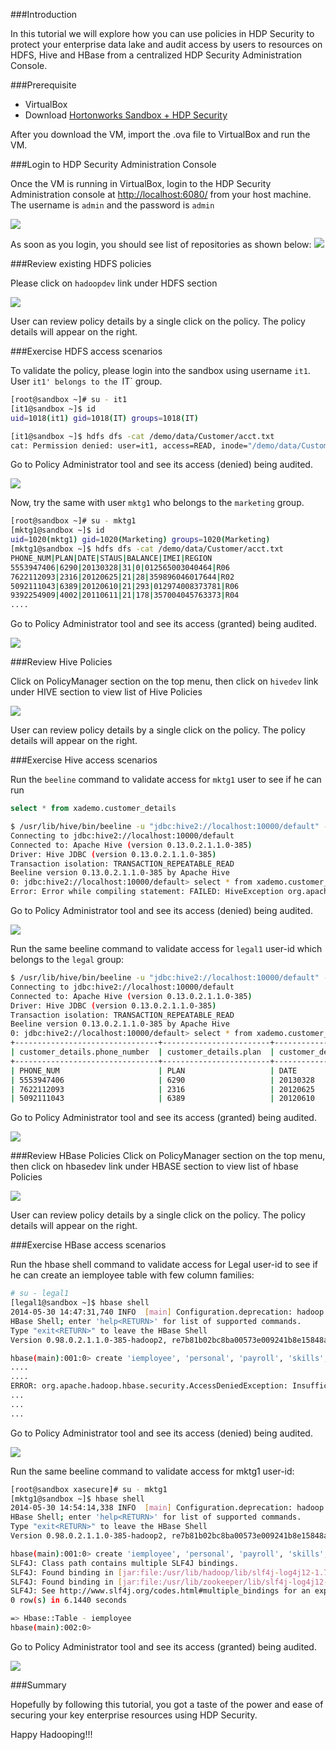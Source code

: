 ###Introduction

In this tutorial we will explore how you can use policies in HDP Security to protect your enterprise data lake and audit access by users to resources on HDFS, Hive and HBase from a centralized HDP Security Administration Console.

###Prerequisite

  - VirtualBox
  - Download [Hortonworks Sandbox + HDP Security](http://hortonassets.s3.amazonaws.com/2.1/hdpsecurity/HDPSecurity_3.5.000-on-HDP-2.1Sandbox.ova)
  
After you download the VM, import the .ova file to VirtualBox and run the VM.


###Login to HDP Security Administration Console 

Once the VM is running in VirtualBox, login to the HDP Security Administration console at [http://localhost:6080/](http://localhost:6080/) from your host machine. The username is `admin` and the password is `admin`


![](http://hortonassets.s3.amazonaws.com/tutorial/security/XAPolicyAdminLogin.png)

As soon as you login, you should see list of repositories as shown below:
![](http://hortonassets.s3.amazonaws.com/tutorial/security/RepositoryList.png)

###Review existing HDFS policies

Please click on `hadoopdev` link under HDFS section

![](http://hortonassets.s3.amazonaws.com/tutorial/security/HDFSPolicyList.png)

User can review policy details by a single click on the policy. The policy details will appear on the right.


###Exercise HDFS access scenarios

To validate the policy, please login into the sandbox using username `it1`. User `it1' belongs to the `IT` group.

```bash
[root@sandbox ~]# su - it1
[it1@sandbox ~]$ id
uid=1018(it1) gid=1018(IT) groups=1018(IT)

[it1@sandbox ~]$ hdfs dfs -cat /demo/data/Customer/acct.txt
cat: Permission denied: user=it1, access=READ, inode="/demo/data/Customer/acct.txt":hdfs:hdfs:-rwx------
```

Go to Policy Administrator tool and see its access (denied) being audited.

![](http://hortonassets.s3.amazonaws.com/tutorial/security/HDFSAccessAuditDeniedUseCase.png) 

Now, try the same with user `mktg1`  who belongs to the `marketing` group.

```bash
[root@sandbox ~]# su - mktg1
[mktg1@sandbox ~]$ id
uid=1020(mktg1) gid=1020(Marketing) groups=1020(Marketing)
[mktg1@sandbox ~]$ hdfs dfs -cat /demo/data/Customer/acct.txt
PHONE_NUM|PLAN|DATE|STAUS|BALANCE|IMEI|REGION
5553947406|6290|20130328|31|0|012565003040464|R06
7622112093|2316|20120625|21|28|359896046017644|R02
5092111043|6389|20120610|21|293|012974008373781|R06
9392254909|4002|20110611|21|178|357004045763373|R04
....
```

Go to Policy Administrator tool and see its access (granted) being audited.

![](http://hortonassets.s3.amazonaws.com/tutorial/security/HDFSAccessAuditGrantedUseCase.png)

###Review Hive Policies

Click on PolicyManager section on the top menu, then click on `hivedev` link under HIVE section to view list of Hive Policies

![](http://hortonassets.s3.amazonaws.com/tutorial/security/HivePolicyList.png)

User can review policy details by a single click on the policy. The policy details will appear on the right.

###Exercise Hive access scenarios

Run the `beeline` command to validate access for `mktg1` user to see if he can run 

```sql
select * from xademo.customer_details
```

```bash
$ /usr/lib/hive/bin/beeline -u "jdbc:hive2://localhost:10000/default" -n mktg1 -p mktg1 -d org.apache.hive.jdbc.HiveDriver
Connecting to jdbc:hive2://localhost:10000/default
Connected to: Apache Hive (version 0.13.0.2.1.1.0-385)
Driver: Hive JDBC (version 0.13.0.2.1.1.0-385)
Transaction isolation: TRANSACTION_REPEATABLE_READ
Beeline version 0.13.0.2.1.1.0-385 by Apache Hive
0: jdbc:hive2://localhost:10000/default> select * from xademo.customer_details ;
Error: Error while compiling statement: FAILED: HiveException org.apache.hadoop.hive.ql.metadata.AuthorizationException: User [mktg1] does not have [select] privilege on column [db:xademo,table:customer_details,column:imei] (state=42000,code=40000)
```

Go to Policy Administrator tool and see its access (denied) being audited.

![](http://hortonassets.s3.amazonaws.com/tutorial/security/HIVEAccessAuditDeniedUseCase.png)


Run the same beeline command to validate access for `legal1` user-id which belongs to the `legal` group:

```bash
$ /usr/lib/hive/bin/beeline -u "jdbc:hive2://localhost:10000/default" -n legal1 -p legal1 -d org.apache.hive.jdbc.HiveDriver
Connecting to jdbc:hive2://localhost:10000/default
Connected to: Apache Hive (version 0.13.0.2.1.1.0-385)
Driver: Hive JDBC (version 0.13.0.2.1.1.0-385)
Transaction isolation: TRANSACTION_REPEATABLE_READ
Beeline version 0.13.0.2.1.1.0-385 by Apache Hive
0: jdbc:hive2://localhost:10000/default> select * from xademo.customer_details ;
+--------------------------------+------------------------+--------------------+
| customer_details.phone_number  | customer_details.plan  | customer_details.d |
+--------------------------------+------------------------+--------------------+
| PHONE_NUM                      | PLAN                   | DATE               |
| 5553947406                     | 6290                   | 20130328           |
| 7622112093                     | 2316                   | 20120625           |
| 5092111043                     | 6389                   | 20120610           |
```

Go to Policy Administrator tool and see its access (granted) being audited.

![](http://hortonassets.s3.amazonaws.com/tutorial/security/HIVEAccessAuditGrantedUseCase.png)


###Review HBase Policies
Click on PolicyManager section on the top menu, then click on hbasedev link under HBASE section to view list of hbase Policies

![](http://hortonassets.s3.amazonaws.com/tutorial/security/HBasePolicyList.png)

User can review policy details by a single click on the policy. The policy details will appear on the right.

###Exercise HBase access scenarios

Run the hbase shell command to validate access for Legal user-id to see if he can create an iemployee table with few column families:

```bash
# su - legal1
[legal1@sandbox ~]$ hbase shell
2014-05-30 14:47:31,740 INFO  [main] Configuration.deprecation: hadoop.native.lib is deprecated. Instead, use io.native.lib.available
HBase Shell; enter 'help<RETURN>' for list of supported commands.
Type "exit<RETURN>" to leave the HBase Shell
Version 0.98.0.2.1.1.0-385-hadoop2, re7b81b02bc8ba00573e009241b8e15848ae8bfb7, Wed Apr 16 15:23:13 PDT 2014

hbase(main):001:0> create 'iemployee', 'personal', 'payroll', 'skills', 'insurance'
....
....
ERROR: org.apache.hadoop.hbase.security.AccessDeniedException: Insufficient permissions for user 'legal1 (auth:SIMPLE)' (global, action=CREATE)
...
...
...
```

Go to Policy Administrator tool and see its access (denied) being audited.

![](http://hortonassets.s3.amazonaws.com/tutorial/security/HBaseAccessAuditDeniedUseCase.png)

Run the same beeline command to validate access for mktg1 user-id:

```bash
[root@sandbox xasecure]# su - mktg1
[mktg1@sandbox ~]$ hbase shell
2014-05-30 14:54:14,338 INFO  [main] Configuration.deprecation: hadoop.native.lib is deprecated. Instead, use io.native.lib.available
HBase Shell; enter 'help<RETURN>' for list of supported commands.
Type "exit<RETURN>" to leave the HBase Shell
Version 0.98.0.2.1.1.0-385-hadoop2, re7b81b02bc8ba00573e009241b8e15848ae8bfb7, Wed Apr 16 15:23:13 PDT 2014

hbase(main):001:0> create 'iemployee', 'personal', 'payroll', 'skills', 'insurance'
SLF4J: Class path contains multiple SLF4J bindings.
SLF4J: Found binding in [jar:file:/usr/lib/hadoop/lib/slf4j-log4j12-1.7.5.jar!/org/slf4j/impl/StaticLoggerBinder.class]
SLF4J: Found binding in [jar:file:/usr/lib/zookeeper/lib/slf4j-log4j12-1.6.1.jar!/org/slf4j/impl/StaticLoggerBinder.class]
SLF4J: See http://www.slf4j.org/codes.html#multiple_bindings for an explanation.
0 row(s) in 6.1440 seconds

=> Hbase::Table - iemployee
hbase(main):002:0>
```

Go to Policy Administrator tool and see its access (granted) being audited.

![](http://hortonassets.s3.amazonaws.com/tutorial/security/HBaseAccessAuditGrantedUseCase.png)

###Summary

Hopefully by following this tutorial, you got a taste of the power and ease of securing your key enterprise resources using HDP Security.

Happy Hadooping!!! 


